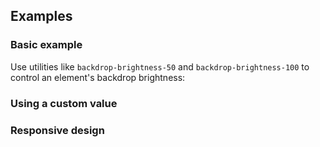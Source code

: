 <ApiTable
  rows=
/>

## Examples

### Basic example

Use utilities like `backdrop-brightness-50` and `backdrop-brightness-100` to control an element's backdrop brightness:

### Using a custom value

### Responsive design